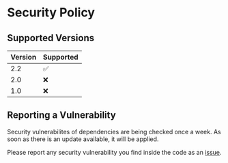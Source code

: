 # Security Policy

## Supported Versions

| Version | Supported          |
| ------- | ------------------ |
| 2.2     | :white_check_mark: |
| 2.0     | :x:                |
| 1.0     | :x:                |

## Reporting a Vulnerability

Security vulnerabilites of dependencies are being checked once a week. As soon as there is an update available, it will be applied.

Please report any security vulnerability you find inside the code as an [issue](https://github.com/rongem/boat-extensions/issues).
